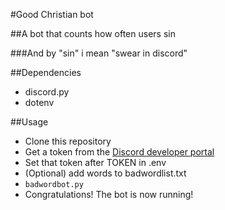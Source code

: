 #Good Christian bot

##A bot that counts how often users sin

###And by "sin" i mean "swear in discord"

##Dependencies
- discord.py
- dotenv

##Usage

* Clone this repository
* Get a token from the [Discord developer portal](https://discord.com/developers/applications)
* Set that token after TOKEN in .env
* (Optional) add words to badwordlist.txt 
* `badwordbot.py`
* Congratulations! The bot is now running!

